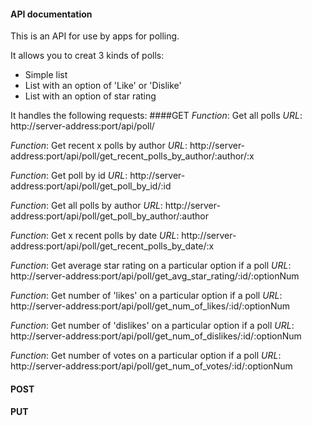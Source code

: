 #### API documentation

This is an API for use by apps for polling.

It allows you to creat 3 kinds of polls:
* Simple list
* List with an option of 'Like' or 'Dislike'
* List with an option of star rating

It handles the following requests:
####GET
  *Function*: Get all polls
  *URL*: http://server-address:port/api/poll/

  *Function*: Get recent x polls by author
  *URL*: http://server-address:port/api/poll/get_recent_polls_by_author/:author/:x

  *Function*: Get poll by id
  *URL*: http://server-address:port/api/poll/get_poll_by_id/:id

  *Function*: Get all polls by author
  *URL*: http://server-address:port/api/poll/get_poll_by_author/:author

  *Function*: Get x recent polls by date
  *URL*: http://server-address:port/api/poll/get_recent_polls_by_date/:x

  *Function*: Get average star rating on a particular option if a poll
  *URL*: http://server-address:port/api/poll/get_avg_star_rating/:id/:optionNum
  
  *Function*: Get number of 'likes' on a particular option if a poll
  *URL*: http://server-address:port/api/poll/get_num_of_likes/:id/:optionNum
  
  *Function*: Get number of 'dislikes' on a particular option if a poll
  *URL*: http://server-address:port/api/poll/get_num_of_dislikes/:id/:optionNum
  
  *Function*: Get number of votes on a particular option if a poll
  *URL*: http://server-address:port/api/poll/get_num_of_votes/:id/:optionNum

#### POST
#### PUT